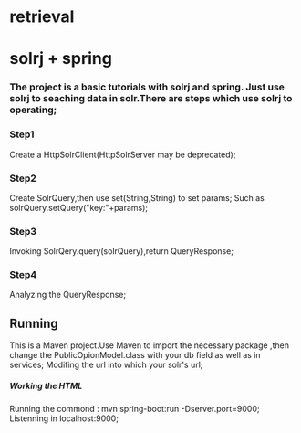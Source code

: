 # retrieval
<h1>solrj + spring</h1>
<h3>The project is a basic tutorials with solrj and spring.  
Just use solrj to seaching data in solr.There are steps which use solrj to operating;  </h3>
<h3>Step1</h3>  
Create a HttpSolrClient(HttpSolrServer may be deprecated);  
<h3>Step2  </h3>  
Create SolrQuery,then use set(String,String) to set params;  
Such as solrQuery.setQuery("key:"+params);  
<h3>Step3  </h3>  
Invoking SolrQery.query(solrQuery),return QueryResponse;  
<h3>Step4  </h3>  
Analyzing the QueryResponse;  

<h2>Running </h2>
This is a Maven project.Use Maven to import the necessary package ,then change the PublicOpionModel.class with your db field as well as in services;
Modifing the url into which your solr's url;<br>
<h5>Working the HTML</h5>
Running the commond : mvn spring-boot:run -Dserver.port=9000;<br>
Listenning in localhost:9000;

